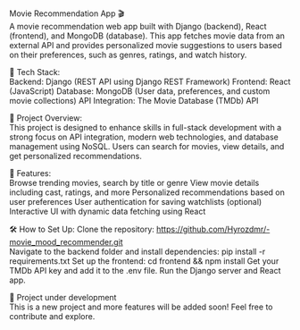 Movie Recommendation App 🎬                                                
A movie recommendation web app built with Django (backend), React (frontend), and MongoDB (database). This app fetches movie data from an external API and provides personalized movie suggestions to users based on their preferences, such as genres, ratings, and watch history.

🔧 Tech Stack:                                                      
Backend: Django (REST API using Django REST Framework)
Frontend: React (JavaScript)
Database: MongoDB (User data, preferences, and custom movie collections)
API Integration: The Movie Database (TMDb) API

🚀 Project Overview:                                                    
This project is designed to enhance skills in full-stack development with a strong focus on API integration, modern web technologies, and database management using NoSQL. Users can search for movies, view details, and get personalized recommendations.

🔨 Features:                                                          
Browse trending movies, search by title or genre
View movie details including cast, ratings, and more
Personalized recommendations based on user preferences
User authentication for saving watchlists (optional)
Interactive UI with dynamic data fetching using React


🛠️ How to Set Up:
Clone the repository:
https://github.com/Hyrozdmr/-movie_mood_recommender.git              
Navigate to the backend folder and install dependencies:
pip install -r requirements.txt
Set up the frontend:
cd frontend && npm install
Get your TMDb API key and add it to the .env file.
Run the Django server and React app.

🌱 Project under development                                            
This is a new project and more features will be added soon! Feel free to contribute and explore.

